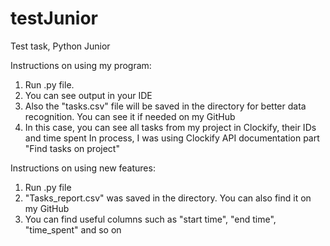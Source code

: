 # testJunior
Test task, Python Junior

Instructions on using my program:

1. Run .py file.
2. You can see output in your IDE
3. Also the "tasks.csv" file will be saved in the directory for better data recognition. You can see it if needed on my GitHub
4. In this case, you can see all tasks from my project in Clockify, their IDs and time spent
In process, I was using Clockify API documentation part "Find tasks on project"

Instructions on using new features:
1. Run .py file
2. "Tasks_report.csv" was saved in the directory. You can also find it on my GitHub
3. You can find useful columns such as "start time", "end time", "time_spent" and so on
